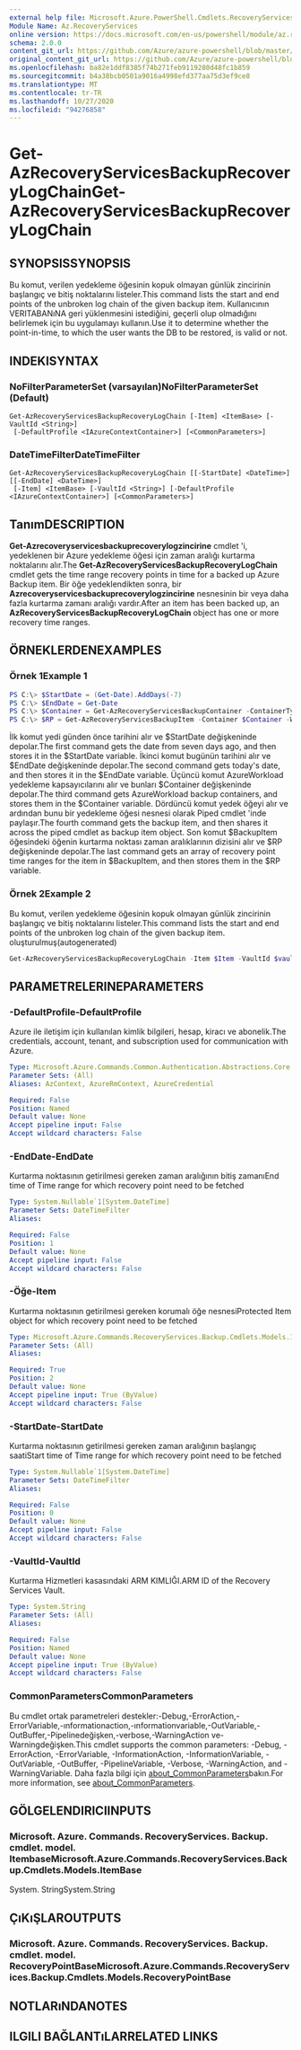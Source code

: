 ```yaml
---
external help file: Microsoft.Azure.PowerShell.Cmdlets.RecoveryServices.Backup.dll-Help.xml
Module Name: Az.RecoveryServices
online version: https://docs.microsoft.com/en-us/powershell/module/az.recoveryservices/get-azrecoveryservicesbackuprecoverylogchain
schema: 2.0.0
content_git_url: https://github.com/Azure/azure-powershell/blob/master/src/RecoveryServices/RecoveryServices/help/Get-AzRecoveryServicesBackupRecoveryLogChain.md
original_content_git_url: https://github.com/Azure/azure-powershell/blob/master/src/RecoveryServices/RecoveryServices/help/Get-AzRecoveryServicesBackupRecoveryLogChain.md
ms.openlocfilehash: ba82e1ddf8385f74b271feb9119280d48fc1b859
ms.sourcegitcommit: b4a38bcb0501a9016a4998efd377aa75d3ef9ce8
ms.translationtype: MT
ms.contentlocale: tr-TR
ms.lasthandoff: 10/27/2020
ms.locfileid: "94276858"
---
```

# <span data-ttu-id="aede1-101">Get-AzRecoveryServicesBackupRecoveryLogChain</span><span class="sxs-lookup"><span data-stu-id="aede1-101">Get-AzRecoveryServicesBackupRecoveryLogChain</span></span>

## <span data-ttu-id="aede1-102">SYNOPSIS</span><span class="sxs-lookup"><span data-stu-id="aede1-102">SYNOPSIS</span></span>
<span data-ttu-id="aede1-103">Bu komut, verilen yedekleme öğesinin kopuk olmayan günlük zincirinin başlangıç ve bitiş noktalarını listeler.</span><span class="sxs-lookup"><span data-stu-id="aede1-103">This command lists the start and end points of the unbroken log chain of the given backup item.</span></span> <span data-ttu-id="aede1-104">Kullanıcının VERITABANıNA geri yüklenmesini istediğini, geçerli olup olmadığını belirlemek için bu uygulamayı kullanın.</span><span class="sxs-lookup"><span data-stu-id="aede1-104">Use it to determine whether the point-in-time, to which the user wants the DB to be restored, is valid or not.</span></span>

## <span data-ttu-id="aede1-105">INDEKI</span><span class="sxs-lookup"><span data-stu-id="aede1-105">SYNTAX</span></span>

### <span data-ttu-id="aede1-106">NoFilterParameterSet (varsayılan)</span><span class="sxs-lookup"><span data-stu-id="aede1-106">NoFilterParameterSet (Default)</span></span>
```
Get-AzRecoveryServicesBackupRecoveryLogChain [-Item] <ItemBase> [-VaultId <String>]
 [-DefaultProfile <IAzureContextContainer>] [<CommonParameters>]
```

### <span data-ttu-id="aede1-107">DateTimeFilter</span><span class="sxs-lookup"><span data-stu-id="aede1-107">DateTimeFilter</span></span>
```
Get-AzRecoveryServicesBackupRecoveryLogChain [[-StartDate] <DateTime>] [[-EndDate] <DateTime>]
 [-Item] <ItemBase> [-VaultId <String>] [-DefaultProfile <IAzureContextContainer>] [<CommonParameters>]
```

## <span data-ttu-id="aede1-108">Tanım</span><span class="sxs-lookup"><span data-stu-id="aede1-108">DESCRIPTION</span></span>
<span data-ttu-id="aede1-109">**Get-Azrecoveryservicesbackuprecoverylogzincirine** cmdlet 'i, yedeklenen bir Azure yedekleme öğesi için zaman aralığı kurtarma noktalarını alır.</span><span class="sxs-lookup"><span data-stu-id="aede1-109">The **Get-AzRecoveryServicesBackupRecoveryLogChain** cmdlet gets the time range recovery points in time for a backed up Azure Backup item.</span></span>
<span data-ttu-id="aede1-110">Bir öğe yedeklendikten sonra, bir **Azrecoveryservicesbackuprecoverylogzincirine** nesnesinin bir veya daha fazla kurtarma zamanı aralığı vardır.</span><span class="sxs-lookup"><span data-stu-id="aede1-110">After an item has been backed up, an **AzRecoveryServicesBackupRecoveryLogChain** object has one or more recovery time ranges.</span></span>

## <span data-ttu-id="aede1-111">ÖRNEKLERDEN</span><span class="sxs-lookup"><span data-stu-id="aede1-111">EXAMPLES</span></span>

### <span data-ttu-id="aede1-112">Örnek 1</span><span class="sxs-lookup"><span data-stu-id="aede1-112">Example 1</span></span>
```powershell
PS C:\> $StartDate = (Get-Date).AddDays(-7) 
PS C:\> $EndDate = Get-Date 
PS C:\> $Container = Get-AzRecoveryServicesBackupContainer -ContainerType AzureWorkload -Status Registered
PS C:\> $RP = Get-AzRecoveryServicesBackupItem -Container $Container -WorkloadType MSSQL | Get-AzRecoveryServicesBackupRecoveryLogChain -StartDate $Startdate.ToUniversalTime() -EndDate $Enddate.ToUniversalTime()
```

<span data-ttu-id="aede1-113">İlk komut yedi günden önce tarihini alır ve $StartDate değişkeninde depolar.</span><span class="sxs-lookup"><span data-stu-id="aede1-113">The first command gets the date from seven days ago, and then stores it in the $StartDate variable.</span></span>
<span data-ttu-id="aede1-114">İkinci komut bugünün tarihini alır ve $EndDate değişkeninde depolar.</span><span class="sxs-lookup"><span data-stu-id="aede1-114">The second command gets today's date, and then stores it in the $EndDate variable.</span></span>
<span data-ttu-id="aede1-115">Üçüncü komut AzureWorkload yedekleme kapsayıcılarını alır ve bunları $Container değişkeninde depolar.</span><span class="sxs-lookup"><span data-stu-id="aede1-115">The third command gets AzureWorkload backup containers, and stores them in the $Container variable.</span></span>
<span data-ttu-id="aede1-116">Dördüncü komut yedek öğeyi alır ve ardından bunu bir yedekleme öğesi nesnesi olarak Piped cmdlet 'inde paylaşır.</span><span class="sxs-lookup"><span data-stu-id="aede1-116">The fourth command gets the backup item, and then shares it across the piped cmdlet as backup item object.</span></span>
<span data-ttu-id="aede1-117">Son komut $BackupItem öğesindeki öğenin kurtarma noktası zaman aralıklarının dizisini alır ve $RP değişkeninde depolar.</span><span class="sxs-lookup"><span data-stu-id="aede1-117">The last command gets an array of recovery point time ranges for the item in $BackupItem, and then stores them in the $RP variable.</span></span>

### <span data-ttu-id="aede1-118">Örnek 2</span><span class="sxs-lookup"><span data-stu-id="aede1-118">Example 2</span></span>

<span data-ttu-id="aede1-119">Bu komut, verilen yedekleme öğesinin kopuk olmayan günlük zincirinin başlangıç ve bitiş noktalarını listeler.</span><span class="sxs-lookup"><span data-stu-id="aede1-119">This command lists the start and end points of the unbroken log chain of the given backup item.</span></span> <span data-ttu-id="aede1-120">oluşturulmuş</span><span class="sxs-lookup"><span data-stu-id="aede1-120">(autogenerated)</span></span>

```powershell <!-- Aladdin Generated Example --> 
Get-AzRecoveryServicesBackupRecoveryLogChain -Item $Item -VaultId $vault.ID
```

## <span data-ttu-id="aede1-121">PARAMETRELERINE</span><span class="sxs-lookup"><span data-stu-id="aede1-121">PARAMETERS</span></span>

### <span data-ttu-id="aede1-122">-DefaultProfile</span><span class="sxs-lookup"><span data-stu-id="aede1-122">-DefaultProfile</span></span>
<span data-ttu-id="aede1-123">Azure ile iletişim için kullanılan kimlik bilgileri, hesap, kiracı ve abonelik.</span><span class="sxs-lookup"><span data-stu-id="aede1-123">The credentials, account, tenant, and subscription used for communication with Azure.</span></span>

```yaml
Type: Microsoft.Azure.Commands.Common.Authentication.Abstractions.Core.IAzureContextContainer
Parameter Sets: (All)
Aliases: AzContext, AzureRmContext, AzureCredential

Required: False
Position: Named
Default value: None
Accept pipeline input: False
Accept wildcard characters: False
```

### <span data-ttu-id="aede1-124">-EndDate</span><span class="sxs-lookup"><span data-stu-id="aede1-124">-EndDate</span></span>
<span data-ttu-id="aede1-125">Kurtarma noktasının getirilmesi gereken zaman aralığının bitiş zamanı</span><span class="sxs-lookup"><span data-stu-id="aede1-125">End time of Time range for which recovery point need to be fetched</span></span>

```yaml
Type: System.Nullable`1[System.DateTime]
Parameter Sets: DateTimeFilter
Aliases:

Required: False
Position: 1
Default value: None
Accept pipeline input: False
Accept wildcard characters: False
```

### <span data-ttu-id="aede1-126">-Öğe</span><span class="sxs-lookup"><span data-stu-id="aede1-126">-Item</span></span>
<span data-ttu-id="aede1-127">Kurtarma noktasının getirilmesi gereken korumalı öğe nesnesi</span><span class="sxs-lookup"><span data-stu-id="aede1-127">Protected Item object for which recovery point need to be fetched</span></span>

```yaml
Type: Microsoft.Azure.Commands.RecoveryServices.Backup.Cmdlets.Models.ItemBase
Parameter Sets: (All)
Aliases:

Required: True
Position: 2
Default value: None
Accept pipeline input: True (ByValue)
Accept wildcard characters: False
```

### <span data-ttu-id="aede1-128">-StartDate</span><span class="sxs-lookup"><span data-stu-id="aede1-128">-StartDate</span></span>
<span data-ttu-id="aede1-129">Kurtarma noktasının getirilmesi gereken zaman aralığının başlangıç saati</span><span class="sxs-lookup"><span data-stu-id="aede1-129">Start time of Time range for which recovery point need to be fetched</span></span>

```yaml
Type: System.Nullable`1[System.DateTime]
Parameter Sets: DateTimeFilter
Aliases:

Required: False
Position: 0
Default value: None
Accept pipeline input: False
Accept wildcard characters: False
```

### <span data-ttu-id="aede1-130">-VaultId</span><span class="sxs-lookup"><span data-stu-id="aede1-130">-VaultId</span></span>
<span data-ttu-id="aede1-131">Kurtarma Hizmetleri kasasındaki ARM KIMLIĞI.</span><span class="sxs-lookup"><span data-stu-id="aede1-131">ARM ID of the Recovery Services Vault.</span></span>

```yaml
Type: System.String
Parameter Sets: (All)
Aliases:

Required: False
Position: Named
Default value: None
Accept pipeline input: True (ByValue)
Accept wildcard characters: False
```

### <span data-ttu-id="aede1-132">CommonParameters</span><span class="sxs-lookup"><span data-stu-id="aede1-132">CommonParameters</span></span>
<span data-ttu-id="aede1-133">Bu cmdlet ortak parametreleri destekler:-Debug,-ErrorAction,-ErrorVariable,-ınformationaction,-ınformationvariable,-OutVariable,-OutBuffer,-Pipelinedeğişken,-verbose,-WarningAction ve-Warningdeğişken.</span><span class="sxs-lookup"><span data-stu-id="aede1-133">This cmdlet supports the common parameters: -Debug, -ErrorAction, -ErrorVariable, -InformationAction, -InformationVariable, -OutVariable, -OutBuffer, -PipelineVariable, -Verbose, -WarningAction, and -WarningVariable.</span></span> <span data-ttu-id="aede1-134">Daha fazla bilgi için [about_CommonParameters](http://go.microsoft.com/fwlink/?LinkID=113216)bakın.</span><span class="sxs-lookup"><span data-stu-id="aede1-134">For more information, see [about_CommonParameters](http://go.microsoft.com/fwlink/?LinkID=113216).</span></span>

## <span data-ttu-id="aede1-135">GÖLGELENDIRICI</span><span class="sxs-lookup"><span data-stu-id="aede1-135">INPUTS</span></span>

### <span data-ttu-id="aede1-136">Microsoft. Azure. Commands. RecoveryServices. Backup. cmdlet. model. Itembase</span><span class="sxs-lookup"><span data-stu-id="aede1-136">Microsoft.Azure.Commands.RecoveryServices.Backup.Cmdlets.Models.ItemBase</span></span>
<span data-ttu-id="aede1-137">System. String</span><span class="sxs-lookup"><span data-stu-id="aede1-137">System.String</span></span>

## <span data-ttu-id="aede1-138">ÇıKıŞLAR</span><span class="sxs-lookup"><span data-stu-id="aede1-138">OUTPUTS</span></span>

### <span data-ttu-id="aede1-139">Microsoft. Azure. Commands. RecoveryServices. Backup. cmdlet. model. RecoveryPointBase</span><span class="sxs-lookup"><span data-stu-id="aede1-139">Microsoft.Azure.Commands.RecoveryServices.Backup.Cmdlets.Models.RecoveryPointBase</span></span>

## <span data-ttu-id="aede1-140">NOTLARıNDA</span><span class="sxs-lookup"><span data-stu-id="aede1-140">NOTES</span></span>

## <span data-ttu-id="aede1-141">ILGILI BAĞLANTıLAR</span><span class="sxs-lookup"><span data-stu-id="aede1-141">RELATED LINKS</span></span>
